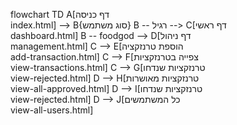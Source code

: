 flowchart TD
    A[דף כניסה<br>index.html] --> B{סוג משתמש}
    B -- רגיל --> C[דף ראשי<br>dashboard.html]
    B -- foodgod --> D[דף ניהול<br>management.html]
    C --> E[הוספת טרנזקציה<br>add-transaction.html]
    C --> F[צפייה בטרנזקציות<br>view-transactions.html]
    C --> G[טרנזקציות שנדחו<br>view-rejected.html]
    D --> H[טרנזקציות מאושרות<br>view-all-approved.html]
    D --> I[טרנזקציות שנדחו<br>view-rejected.html]
    D --> J[כל המשתמשים<br>view-all-users.html]